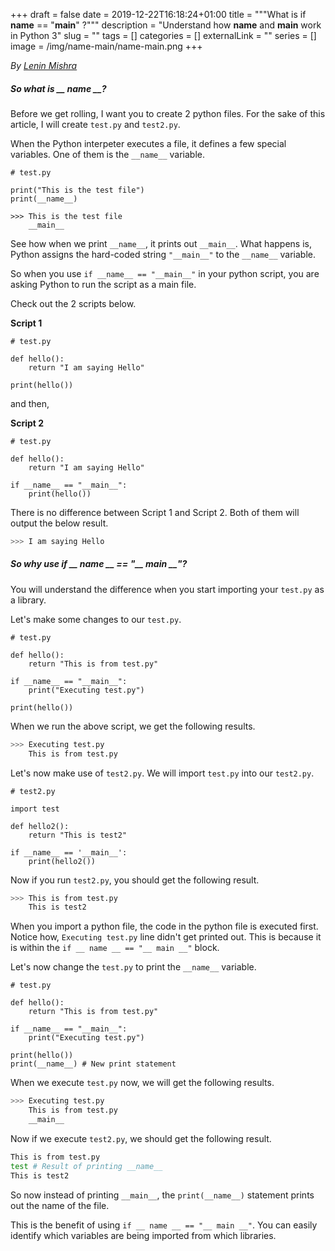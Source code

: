 +++ 
draft = false
date = 2019-12-22T16:18:24+01:00
title = """What is if __name__ == "__main__" ?"""
description = "Understand how __name__ and __main__ work in Python 3"
slug = "" 
tags = []
categories = []
externalLink = ""
series = []
image = /img/name-main/name-main.png
+++

<div class="sharethis-inline-follow-buttons"></div>

*By [Lenin Mishra](https://www.pylenin.com/authors/#lenin-mishra)*

##### So what is __ name __?

Before we get rolling, I want you to create 2 python files. For the sake of this article, I will create `test.py` and `test2.py`.

When the Python interpeter executes a file, it defines a few special variables. 
One of them is the  `__name__` variable.

```python3
# test.py

print("This is the test file")
print(__name__)

>>> This is the test file
    __main__
```
See how when we print `__name__`, it prints out `__main__`. What happens is, Python assigns the hard-coded string `"__main__"` to the `__name__` variable.

So when you use `if __name__ == "__main__"` in your python script, you are asking Python to run the script as a main file.

Check out the 2 scripts below.

**Script 1**

```python3
# test.py

def hello():
    return "I am saying Hello"

print(hello())
```
and then,

**Script 2**

```python3
# test.py

def hello():
    return "I am saying Hello"

if __name__ == "__main__":
    print(hello())
```

There is no difference between Script 1 and Script 2. Both of them will output the below result.

```bash
>>> I am saying Hello
```

##### So why use if __ name __ == "__ main __"?

You will understand the difference when you start importing your `test.py` as a library.

Let's make some changes to our `test.py`.

```python3
# test.py

def hello():
    return "This is from test.py"

if __name__ == "__main__":
    print("Executing test.py")
    
print(hello())
```

When we run the above script, we get the following results.

```bash
>>> Executing test.py
    This is from test.py
```

Let's now make use of `test2.py`. We will import `test.py` into our `test2.py`.

```python3
# test2.py

import test

def hello2():
    return "This is test2"

if __name__ == '__main__':
    print(hello2())
```

Now if you run `test2.py`, you should get the following result.

```bash
>>> This is from test.py
    This is test2
```

When you import a python file, the code in the python file is executed first. Notice how, `Executing test.py` line didn't get printed out. This is because it is within the `if __ name __ == "__ main __"` block.

Let's now change the `test.py` to print the `__name__` variable.

```python3
# test.py

def hello():
    return "This is from test.py"

if __name__ == "__main__":
    print("Executing test.py")

print(hello())
print(__name__) # New print statement
```

When we execute `test.py` now, we will get the following results.

```bash
>>> Executing test.py
    This is from test.py
    __main__
```

Now if we execute `test2.py`, we should get the following result.

```bash
This is from test.py
test # Result of printing __name__
This is test2
```

So now instead of printing `__main__`, the `print(__name__)` statement prints out the name of the file.

This is the benefit of using `if __ name __ == "__ main __"`. You can easily identify which variables are being imported from which libraries.

